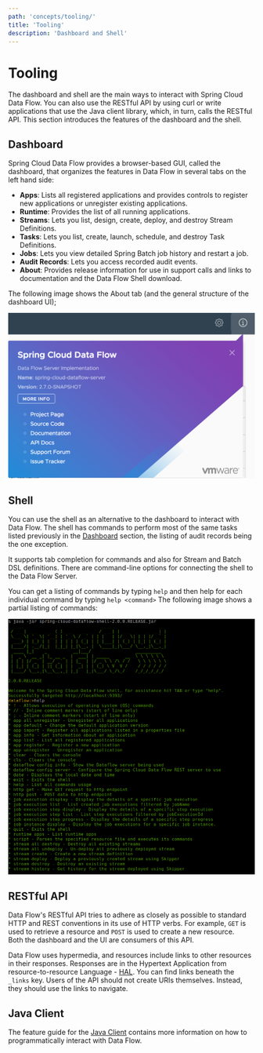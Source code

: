 ```yaml
---
path: 'concepts/tooling/'
title: 'Tooling'
description: 'Dashboard and Shell'
---
```


# Tooling

The dashboard and shell are the main ways to interact with Spring Cloud Data Flow.
You can also use the RESTful API by using curl or write applications that use the Java client library, which, in turn, calls the RESTful API.
This section introduces the features of the dashboard and the shell.

## Dashboard

Spring Cloud Data Flow provides a browser-based GUI, called the dashboard, that organizes the features in Data Flow in several tabs on the left hand side:

- **Apps**: Lists all registered applications and provides controls to register new applications or unregister existing applications.
- **Runtime**: Provides the list of all running applications.
- **Streams**: Lets you list, design, create, deploy, and destroy Stream Definitions.
- **Tasks**: Lets you list, create, launch, schedule, and destroy Task Definitions.
- **Jobs**: Lets you view detailed Spring Batch job history and restart a job.
- **Audit Records**: Lets you access recorded audit events.
- **About**: Provides release information for use in support calls and links to documentation and the Data Flow Shell download.

The following image shows the About tab (and the general structure of the dashboard UI);

![Data Flow Dashboard About Tag](images/ui-about-tab.png)

## Shell

You can use the shell as an alternative to the dashboard to interact with Data Flow.
The shell has commands to perform most of the same tasks listed previously in the [Dashboard](#dashboard) section, the listing of audit records being the one exception.

It supports tab completion for commands and also for Stream and Batch DSL definitions. There are command-line options for connecting the shell to the Data Flow Server.

You can get a listing of commands by typing `help` and then help for each individual command by typing `help <command>`
The following image shows a partial listing of commands:

![Data Flow Shell](images/shell-help.png)

## RESTful API

Data Flow's RESTful API tries to adhere as closely as possible to standard HTTP and REST conventions in its use of HTTP verbs.
For example, `GET` is used to retrieve a resource and `POST` is used to create a new resource.  
Both the dashboard and the UI are consumers of this API.

Data Flow uses hypermedia, and resources include links to other resources in their responses. Responses are in the Hypertext Application from resource-to-resource Language - [HAL](http://stateless.co/hal_specification.html). You can find links beneath the `_links` key. Users of the API should not create URIs themselves.
Instead, they should use the links to navigate.

## Java Client

The feature guide for the [Java Client](%currentPath%/feature-guides/streams/java-dsl/) contains more information on how to programmatically interact with Data Flow.
